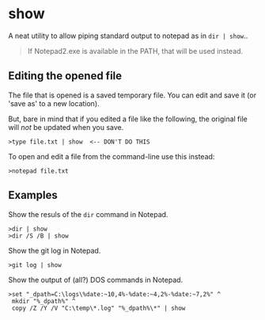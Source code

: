 # show
A neat utility to allow piping standard output to notepad as in `dir | show`..

> If Notepad2.exe is available in the PATH, that will be used instead.

Editing the opened file
-----------------------

The file that is opened is a saved temporary file. You can edit and save it (or 'save as' to a new location).

But, bare in mind that if you edited a file like the following, the original file will _not_ be updated when you save.

    >type file.txt | show  <-- DON'T DO THIS

To open and edit a file from the command-line use this instead:

    >notepad file.txt

Examples
--------

Show the resuls of the `dir` command in Notepad.

    >dir | show
    >dir /S /B | show

Show the git log in Notepad.

    >git log | show

Show the output of (all?) DOS commands in Notepad.

    >set "_dpath=C:\logs\%date:~10,4%-%date:~4,2%-%date:~7,2%" ^
     mkdir "%_dpath%" ^
     copy /Z /Y /V "C:\temp\*.log" "%_dpath%\*" | show
